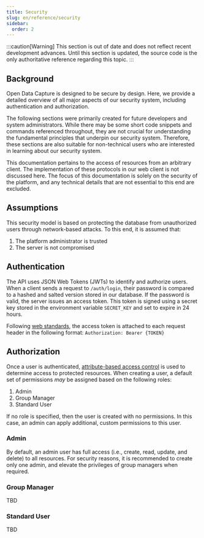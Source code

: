 ```yaml
---
title: Security
slug: en/reference/security
sidebar:
  order: 2
---
```


:::caution[Warning]
This section is out of date and does not reflect recent development advances. Until this section is updated, the source code is the only authoritative reference regarding this topic.
:::

## Background

Open Data Capture is designed to be secure by design. Here, we provide a detailed overview of all major aspects of our security system, including authentication and authorization.

The following sections were primarily created for future developers and system administrators. While there may be some short code snippets and commands referenced throughout, they are not crucial for understanding the fundamental principles that underpin our security system. Therefore, these sections are also suitable for non-technical users who are interested in learning about our security system.

This documentation pertains to the access of resources from an arbitrary client. The implementation of these protocols in our web client is not discussed here. The focus of this documentation is solely on the security of the platform, and any technical details that are not essential to this end are excluded.

## Assumptions

This security model is based on protecting the database from unauthorized users through network-based attacks. To this end, it is assumed that:

1. The platform administrator is trusted
2. The server is not compromised

## Authentication

The API uses JSON Web Tokens (JWTs) to identify and authorize users. When a client sends a request to `/auth/login`, their password is compared to a hashed and salted version stored in our database. If the password is valid, the server issues an access token. This token is signed using a secret key stored in the environment variable `SECRET_KEY` and set to expire in 24 hours.

Following [web standards](https://www.rfc-editor.org/rfc/rfc6750), the access token is attached to each request header in the following format: `Authorization: Bearer {TOKEN}`

## Authorization

Once a user is authenticated, [attribute-based access control](https://en.wikipedia.org/wiki/Attribute-based_access_control) is used to determine access to protected resources. When creating a user, a default set of permissions _may_ be assigned based on the following roles:

1. Admin
2. Group Manager
3. Standard User

If no role is specified, then the user is created with no permissions. In this case, an admin can apply additional, custom permissions to this user.

### Admin

By default, an admin user has full access (i.e., create, read, update, and delete) to all resources. For security reasons, it is recommended to create only one admin, and elevate the privileges of group managers when required.

### Group Manager

TBD

### Standard User

TBD

